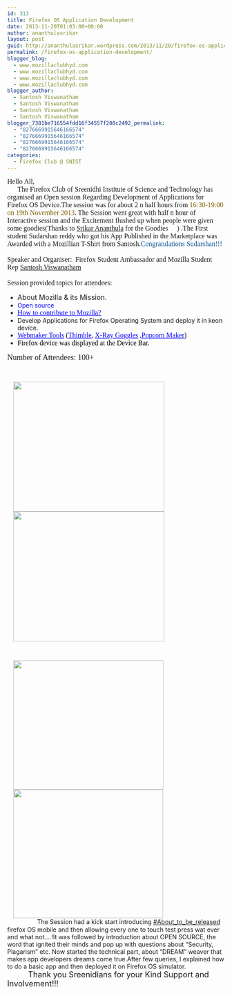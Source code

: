 ```yaml
---
id: 313
title: Firefox OS Application Development
date: 2013-11-20T01:03:00+00:00
author: ananthulasrikar
layout: post
guid: http://ananthulasrikar.wordpress.com/2013/11/20/firefox-os-application-development/
permalink: /firefox-os-application-development/
blogger_blog:
  - www.mozillaclubhyd.com
  - www.mozillaclubhyd.com
  - www.mozillaclubhyd.com
  - www.mozillaclubhyd.com
blogger_author:
  - Santosh Viswanatham
  - Santosh Viswanatham
  - Santosh Viswanatham
  - Santosh Viswanatham
blogger_7381be716554fdd16f34557f208c2492_permalink:
  - "8276669915646166574"
  - "8276669915646166574"
  - "8276669915646166574"
  - "8276669915646166574"
categories:
  - Firefox Club @ SNIST
---
```

<div dir="ltr" style="text-align: left;">
  <div class="MsoNormal" style="margin: 0;">
    <span style="font-family: Century; font-size: 12pt;">Hello All,</span><br /> <span style="font-family: Century; font-size: 12pt;">      The Firefox Club of Sreenidhi Institute of Science and Technology has organised an Open session Regarding Development of Applications for Firefox OS Device.The session was for about 2 n half hours from <span style="color: #7f6000;">16:30-19:00 on 19th November 2013</span>. The Session went great with half n hour of Interactive session and the Excitement flushed up when people were given some goodies(Thanks to <a href="https://mozillians.org/en-US/u/Srikar/" target="_blank">Srikar Ananthula</a> for the Goodies 🙂 ) .The First student Sudarshan reddy who got his App Published in the Marketplace was Awarded with a Mozillian T-Shirt from Santosh.<span style="color: #0b5394;">Congratulations Sudarshan!!!</span></span><br /> <span style="font-family: Century; font-size: 12pt;">   </span><br /> <span style="font-family: Century; font-size: 12pt;">Speaker and Organiser:  Firefox Student Ambassador and Mozilla Student Rep </span><a style="font-family: Century; font-size: 12pt;" href="https://mozillians.org/en-US/u/viswanathamsantosh/" target="_blank">Santosh Viswanatham</a><br /> <span style="font-family: Century; font-size: 12pt;"><br /> </span><span style="font-family: Century; font-size: 12pt;">Session provided topics for attendees:</span>
  </div>
  
  <ul>
    <li>
      <span style="font-size: 12pt;">About Mozilla & its Mission.</span>
    </li>
    <li>
      <span style="color: blue;">Open source</span>
    </li>
    <li>
      <a href="http://www.mozilla.org/en-US/contribute/"><span style="font-family: Century;"><span style="color: blue; font-size: 12pt;"><span style="text-decoration: underline;">How to contribute to Mozilla?</span></span></span></a>
    </li>
    <li>
      Develop Applications for Firefox Operating System and deploy it in keon device.
    </li>
    <li>
      <a href="https://webmaker.org/en-US/"><span style="color: blue; font-family: Century;"><span style="text-decoration: underline;"><span style="font-size: 12pt;">Webmaker Tools</span></span></span></a><span style="font-size: 12pt;"><span style="color: black; font-family: Century;"> (</span><a href="https://webmaker.org/en-US/tools/#thimble"><span style="color: blue; font-family: Century;"><span style="text-decoration: underline;">Thimble</span></span></a><span style="color: black; font-family: Century;">, </span><a href="https://webmaker.org/en-US/tools/#x-ray-goggles"><span style="color: blue; font-family: Century;"><span style="text-decoration: underline;">X-Ray Goggles</span></span></a><span style="color: black; font-family: Century;"> ,</span><a href="https://webmaker.org/en-US/tools/#popcorn-maker"><span style="color: blue; font-family: Century;"><span style="text-decoration: underline;">Popcorn Maker</span></span></a></span><span style="font-family: Century;"><span style="color: black; font-size: 12pt;">)</span></span>
    </li>
    <li>
      <span style="font-family: Century;"><span style="color: black; font-size: 12pt;">Firefox device was displayed at the Device Bar.</span></span>
    </li>
  </ul>
  
  <div>
    <span style="font-family: Century; font-size: large;">Number of Attendees: 100+</span>
  </div>
  
  <p>
    &nbsp;
  </p>
  
  <div class="separator" style="clear: both;">
    <span style="font-family: Century;"><a style="margin-left: 1em; margin-right: 1em;" href="http://ananthulasrikar.files.wordpress.com/2013/11/9a25c-wp_000813.jpg"><img class=" alignleft" src="http://ananthulasrikar.files.wordpress.com/2013/11/9a25c-wp_000813.jpg?w=300" alt="" width="350" height="300" border="0" /></a></span><span style="font-family: Century;"><a style="margin-left: 1em; margin-right: 1em;" href="http://ananthulasrikar.files.wordpress.com/2013/11/fdccd-wp_000825.jpg"><img class=" alignnone" src="http://ananthulasrikar.files.wordpress.com/2013/11/fdccd-wp_000825.jpg?w=300" alt="" width="350" height="300" border="0" /></a></span>
  </div>
  
  <p>
    <span style="font-family: Century;"> </span>
  </p>
  
  <div class="separator" style="clear: both;">
    <a style="margin-left: 1em; margin-right: 1em;" href="http://ananthulasrikar.files.wordpress.com/2013/11/d5d1a-wp_000819.jpg"><img class=" alignleft" src="http://ananthulasrikar.files.wordpress.com/2013/11/d5d1a-wp_000819.jpg?w=300" alt="" width="348" height="298" border="0" /></a><a style="margin-left: 1em; margin-right: 1em;" href="http://ananthulasrikar.files.wordpress.com/2013/11/721be-wp_000902.jpg"><img class="" src="http://ananthulasrikar.files.wordpress.com/2013/11/721be-wp_000902.jpg?w=300" alt="" width="347" height="297" border="0" /></a>
  </div>
  
  <div class="separator" style="clear: both;">
    <span style="font-family: Century;"><span style="background-color: white; color: #333333; font-family: 'lucida grande', tahoma, verdana, arial, sans-serif; font-size: 13px; line-height: 17px;">                 </span><span style="background-color: white; color: #333333; font-family: 'lucida grande', tahoma, verdana, arial, sans-serif; line-height: 17px;"> </span></span> The Session had a kick start introducing <a href="https://www.facebook.com/hashtag/about_to_be_released">#About_to_be_released</a> firefox OS mobile and then allowing every one to touch test press wat ever and what not&#8230;.!It was followed by introduction about OPEN SOURCE, the word that ignited their minds and pop up with questions about &#8220;Security, Plagarism&#8221; etc. Now started the technical part, about &#8220;DREAM&#8221; weaver that makes app developers dreams come true.After few queries, I explained how to do a basic app and then deployed it on Firefox OS simulator.
  </div>
  
  <div class="separator" style="clear: both;">
  </div>
  
  <div class="separator" style="clear: both;">
               <span style="font-size: large;"> Thank you Sreenidians for your Kind Support and Involvement!!!</span>
  </div>
</div>